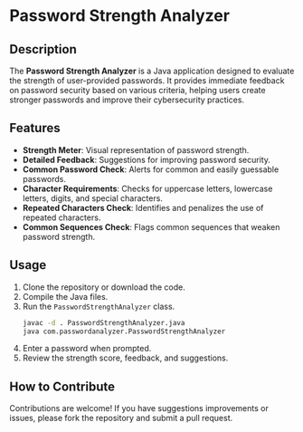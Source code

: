 
# Password Strength Analyzer

## Description

The **Password Strength Analyzer** is a Java application designed to evaluate the strength of user-provided passwords. It provides immediate feedback on password security based on various criteria, helping users create stronger passwords and improve their cybersecurity practices.

## Features

- **Strength Meter**: Visual representation of password strength.
- **Detailed Feedback**: Suggestions for improving password security.
- **Common Password Check**: Alerts for common and easily guessable passwords.
- **Character Requirements**: Checks for uppercase letters, lowercase letters, digits, and special characters.
- **Repeated Characters Check**: Identifies and penalizes the use of repeated characters.
- **Common Sequences Check**: Flags common sequences that weaken password strength.

## Usage

1. Clone the repository or download the code.
2. Compile the Java files.
3. Run the `PasswordStrengthAnalyzer` class.
     ```bash
     javac -d . PasswordStrengthAnalyzer.java
     java com.passwordanalyzer.PasswordStrengthAnalyzer

5. Enter a password when prompted.
6. Review the strength score, feedback, and suggestions.

## How to Contribute

Contributions are welcome! If you have suggestions improvements or issues, please fork the repository and submit a pull request.
